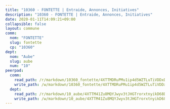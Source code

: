 ```yaml
---
title: "10360 - FONTETTE | Entraide, Annonces, Initiatives"
description: "10360 - FONTETTE | Entraide, Annonces, Initiatives"
date: 2020-01-11T14:09:21+09:00
collapsible: false
layout: commune
comm:
  nom: "FONTETTE"
  slug: fontette
  cp: "10360"
dept:
  nom: "Aube"
  slug: aube
  num: "10"
peerpad:
  comm:
    read_path: /r/markdown/10360_fontette/4XTTMDRuPMu1ip4d5WZTLuTiVDDxDRYTqNW38HN6kj9AKdF65
    write_path: /w/markdown/10360_fontette/4XTTMDRuPMu1ip4d5WZTLuTiVDDxDRYTqNW38HN6kj9AKdF65-K3TgTdLe11MyxoZAm5TunkUcwCfRtuLCfEy68TaW6wkN9EfxuWyCkMNHM2NYM7hXiVkkttkWYtequ2qYiiQxZY4Qbz6eYups1B1rpFieeW7eVg3y6aT2ddjvWs5NvDaMNVavcvPf
  dept:
    read_path: /r/markdown/10_aube/4XTTM41Zu8MQYJwyv3tJHGTrorxtnyikD68DsVemyiZk3ThMz
    write_path: /w/markdown/10_aube/4XTTM41Zu8MQYJwyv3tJHGTrorxtnyikD68DsVemyiZk3ThMz-K3TgTmGUJaeXhcyrKr3gXoqmq82GkfYoTwSCbr39jXo2qoiz4eMZ1zWf94tEK8PkgCEQwZ6j878iec7q7nyW22BbTVtKr2C3mJwkjMoqhPxRA9brvyfx2cZBiMVgJntTtrf7GrDW
---
```


